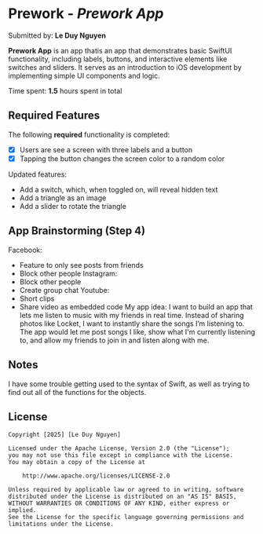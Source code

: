 # Prework - *Prework App*

Submitted by: **Le Duy Nguyen**

**Prework App** is an app thatis an app that demonstrates basic SwiftUI functionality,
including labels, buttons, and interactive elements like switches and sliders. 
It serves as an introduction to iOS development by implementing simple UI components and logic.

Time spent: **1.5** hours spent in total

## Required Features

The following **required** functionality is completed:

- [x] Users are see a screen with three labels and a button
- [x] Tapping the button changes the screen color to a random color
 
Updated features:
- Add a switch, which, when toggled on, will reveal hidden text
- Add a triangle as an image
- Add a slider to rotate the triangle
## App Brainstorming (Step 4)
Facebook:
- Feature to only see posts from friends
- Block other people
Instagram:
- Block other people
- Create group chat
Youtube:
- Short clips
- Share video as embedded code
My app idea:
I want to build an app that lets me listen to music with my friends in real time.
Instead of sharing photos like Locket, I want to instantly share the songs I’m listening to.
The app would let me post songs I like, show what I'm currently listening to, and allow my friends to join in and listen along with me.

## Notes
I have some trouble getting used to the syntax of Swift, as well as trying to find out all of the functions for the objects.

## License

    Copyright [2025] [Le Duy Nguyen]

    Licensed under the Apache License, Version 2.0 (the "License");
    you may not use this file except in compliance with the License.
    You may obtain a copy of the License at

        http://www.apache.org/licenses/LICENSE-2.0

    Unless required by applicable law or agreed to in writing, software
    distributed under the License is distributed on an "AS IS" BASIS,
    WITHOUT WARRANTIES OR CONDITIONS OF ANY KIND, either express or implied.
    See the License for the specific language governing permissions and
    limitations under the License.
